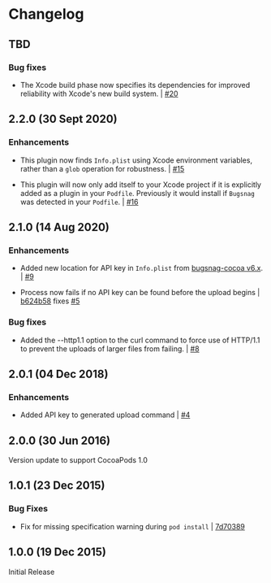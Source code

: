 # Changelog

## TBD

### Bug fixes

* The Xcode build phase now specifies its dependencies for improved reliability with Xcode's new build system.
  | [#20](https://github.com/bugsnag/cocoapods-bugsnag/pull/20)

## 2.2.0 (30 Sept 2020)

### Enhancements

* This plugin now finds `Info.plist` using Xcode environment variables, rather than a `glob` operation for robustness.
  | [#15](https://github.com/bugsnag/cocoapods-bugsnag/pull/15)

* This plugin will now only add itself to your Xcode project if it is explicitly added as a plugin in your `Podfile`. Previously it would install if `Bugsnag` was detected in your `Podfile`.
  | [#16](https://github.com/bugsnag/cocoapods-bugsnag/pull/16)

## 2.1.0 (14 Aug 2020)

### Enhancements

* Added new location for API key in `Info.plist` from [bugsnag-cocoa v6.x](https://github.com/bugsnag/bugsnag-cocoa/releases/tag/v6.0.0).
  | [#9](https://github.com/bugsnag/cocoapods-bugsnag/pull/9)

* Process now fails if no API key can be found before the upload begins
  | [b624b58](https://github.com/bugsnag/cocoapods-bugsnag/commit/b624b58079a45cff55fed297bcf2ebc6073069a5) fixes [#5](https://github.com/bugsnag/cocoapods-bugsnag/issues/5)

### Bug fixes

* Added the --http1.1 option to the curl command to force use of HTTP/1.1 to prevent the uploads of larger files from failing.
  | [#8](https://github.com/bugsnag/cocoapods-bugsnag/pull/8)

## 2.0.1 (04 Dec 2018)

### Enhancements

* Added API key to generated upload command
  | [#4](https://github.com/bugsnag/cocoapods-bugsnag/pull/4)

## 2.0.0 (30 Jun 2016)

Version update to support CocoaPods 1.0

## 1.0.1 (23 Dec 2015)

### Bug Fixes

* Fix for missing specification warning during `pod install`
  | [7d70389](https://github.com/bugsnag/cocoapods-bugsnag/commit/7d70389af31b2b8807195aca3dae0e62140ff176)

## 1.0.0 (19 Dec 2015)

Initial Release

